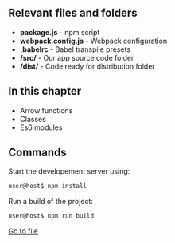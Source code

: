 ## Relevant files and folders ##
- **package.js** - npm script
- **webpack.config.js** - Webpack configuration 
- **.babelrc** - Babel transpile presets
- **/src/** - Our app source code folder
- **/dist/** - Code ready for distribution folder

## In this chapter ##
- Arrow functions
- Classes
- Es6 modules

## Commands ##
Start the developement server using:
```bash
user@host$ npm install
```

Run a build of the project:
```bash
user@host$ npm run build
```


[Go to file](./src/app.js)